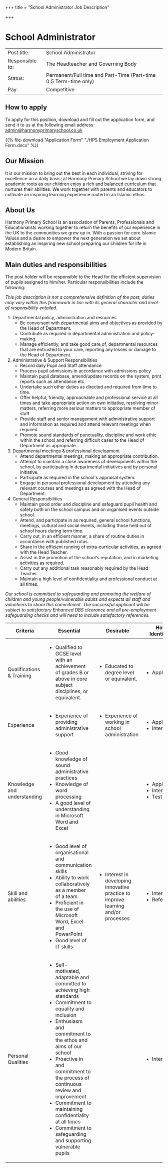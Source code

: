 +++
title = "School Administrator Job Description"

+++
# School Administrator

|  |  |
| --- | --- |
| Post title: | School Administrator |
| Responsible to: | The Headteacher and Governing Body |
| Status: | Permanent/Full time and Part-Time (Part-time 0.5 Term-time only) |
| Pay: | Competitive |

## How to apply

To apply for this position, download and fill out the application form, and send it to us at the following email address: admin@harmonyprimaryschool.co.uk

{{% file-download "Application Form" "./HPS Employment Application Form.docx" %}}

## Our Mission

It is our mission to bring out the best in each individual, striving for excellence on a daily basis; at Harmony Primary School we lay down strong academic roots as our children enjoy a rich and balanced curriculum that nurtures their abilities. We work together with parents and educators to cultivate an inspiring learning experience rooted in an Islamic ethos.

## About Us

Harmony Primary School is an association of Parents, Professionals and Educationalists working together to return the benefits of our experience in the UK to the communities we grew up in. With a passion for core Islamic Values and a desire to empower the next generation we set about establishing an inspiring new school preparing our children for life in Modern Britain.

## Main duties and responsibilities

The post holder will be responsible to the Head for the efficient supervision of pupils assigned to him/her. Particular responsibilities include the following:

_This job description is not a comprehensive definition of the post; duties may vary within this framework in line with its general character and level of responsibility entailed._

1. Departmental policy, administration and resources
   * Be conversant with departmental aims and objectives as provided by the Head of Department.
   * Contribute as required in departmental administration and policy-making.
   * Manage efficiently, and take good care of, departmental resources that are entrusted to your care, reporting any losses or damage to the Head of Department.
2. Administrative & Support Responsibilities
   * Record daily Pupil and Staff attendance
   * Process pupil admissions in accordance with admissions policy
   * Maintain pupil database, amend/update records on the system, print reports such as attendance etc.
   * Undertake such other duties as directed and required from time to time.
   * Offer helpful, friendly, approachable and professional service at all times and take appropriate action on own initiative, resolving minor matters, referring more serious matters to appropriate member of staff
   * Provide staff and senior management with administrative support and information as required and attend relevant meetings when required.
   * Promote sound standards of punctuality, discipline and work ethic within the school and referring difficult cases to the Head of Department as appropriate.
3. Departmental meetings & professional development
   * Attend departmental meetings, making an appropriate contribution.
   * Attempt to maintain a close awareness of developments within the school, by participating in departmental initiatives and by personal initiative.
   * Participate as required in the school's appraisal system.
   * Engage in personal professional development by attending any relevant courses and meetings as agreed with the Head of Department.
4. General Responsibilities
   * Maintain good order and discipline and safeguard pupil health and safety both on the school campus and on organised events outside school.
   * Attend, and participate in as required, general school functions, meetings, cultural and social events, including those held out of school hours during term time.
   * Carry out, in an efficient manner, a share of routine duties in accordance with published rotas.
   * Share in the efficient running of extra-curricular activities, as agreed with the Head Teacher.
   * Assist in the promotion of the school's reputation, and in marketing activities as required.
   * Carry out any additional task reasonably required by the Head Teacher.
   * Maintain a high level of confidentiality and professional conduct at all times.

_Our school is committed to safeguarding and promoting the welfare of children and young people/vulnerable adults and expects all staff and volunteers to share this commitment. The successful applicant will be subject to satisfactory Enhanced DBS clearance and all pre-employment safeguarding checks and will need to include satisfactory references._

| Criteria | Essential | Desirable | How Identified |
| --- | --- | --- | --- |
| Qualifications & Training | <ul> <li>Qualified to GCSE level with an achievement of grades B or above in core subject disciplines, or equivalent.</li> </ul> | <ul> <li>Educated to degree level or equivalent.</li> </ul> | <ul> <li>Application</li> </ul> |
| Experience | <ul> <li>Experience of providing administrative support</li><ul> | <ul> <li>Experience of working in school administration</li> </ul> | <ul> <li>Application</li> <li>Interview</li> </ul> |
| Knowledge and understanding | <ul> <li>Good knowledge of sound administrative practices</li> <li>Knowledge of word processing</li> <li>A good level of understanding in Microsoft Word and Excel</li> </ul> |  | <ul> <li>Application</li> <li>Interview</li> <li>Test</li> </ul> |
| Skill and abilities | <ul> <li>Good level of organisational and communication skills</li> <li>Ability to work collaboratively as a member of a team</li> <li>Proficient in the use of Microsoft Word, Excel and PowerPoint</li> <li>Good level of IT skills</li> </ul> | <ul> <li>Interest in developing innovative practice to improve learning and/or processes</li> </ul> | <ul> <li>Interview</li> <li>References</li> </ul> |
| Personal Qualities | <ul> <li>Self-motivated, adaptable and committed to achieving high standards</li> <li>Commitment to equality and inclusion</li> <li>Enthusiasm and commitment to the ethos and aims of our school</li> <li>Proactive in and commitment to the process of continuous review and improvement</li> <li>Commitment to maintaining confidentiality at all times</li> <li>Commitment to safeguarding and supporting vulnerable pupils</li> </ul> |  | <ul> <li>Interview</li> </ul> |
